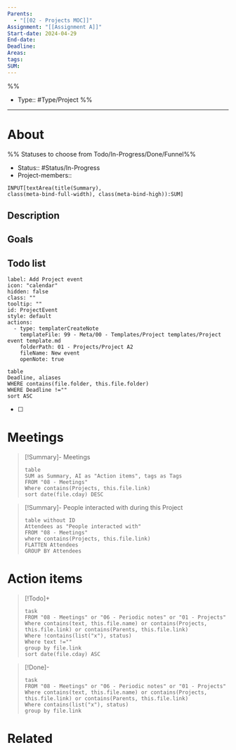 ```yaml
---
Parents:
  - "[[02 - Projects MOC]]"
Assignment: "[[Assignment A]]"
Start-date: 2024-04-29
End-date: 
Deadline: 
Areas: 
tags: 
SUM:
---
```

%%
- Type:: #Type/Project 
%%
___
# About
%% Statuses to choose from Todo/In-Progress/Done/Funnel%%
- Status:: #Status/In-Progress
- Project-members::

```meta-bind
INPUT[textArea(title(Summary), 
class(meta-bind-full-width), class(meta-bind-high)):SUM]
```
## Description


## Goals


## Todo list
```meta-bind-button
label: Add Project event
icon: "calendar"
hidden: false
class: ""
tooltip: ""
id: ProjectEvent
style: default
actions:
  - type: templaterCreateNote
    templateFile: 99 - Meta/00 - Templates/Project templates/Project event template.md
    folderPath: 01 - Projects/Project A2
    fileName: New event
    openNote: true

```
```release-timeline-week
table 
Deadline, aliases
WHERE contains(file.folder, this.file.folder)
WHERE Deadline !=""
sort ASC 
```
- [ ] 
# Meetings
> [!Summary]- Meetings
> ```dataview
> table 
> SUM as Summary, AI as "Action items", tags as Tags
> FROM "08 - Meetings"
> Where contains(Projects, this.file.link)
> sort date(file.cday) DESC
> ```

> [!Summary]- People interacted with during this Project
> ```dataview
> table without ID
> Attendees as "People interacted with"
> FROM "08 - Meetings"
> where contains(Projects, this.file.link)
> FLATTEN Attendees
> GROUP BY Attendees
> ```
# Action items
> [!Todo]+
> ```dataview
> task
> FROM "08 - Meetings" or "06 - Periodic notes" or "01 - Projects"
> Where contains(text, this.file.name) or contains(Projects, this.file.link) or contains(Parents, this.file.link)
> Where !contains(list("x"), status)
> Where text !=""
> group by file.link
> sort date(file.cday) ASC
> ```

> [!Done]-
> ```dataview
> task
> FROM "08 - Meetings" or "06 - Periodic notes" or "01 - Projects"
> Where contains(text, this.file.name) or contains(Projects, this.file.link) or contains(Parents, this.file.link)
> Where contains(list("x"), status)
> group by file.link
> ```
# Related

